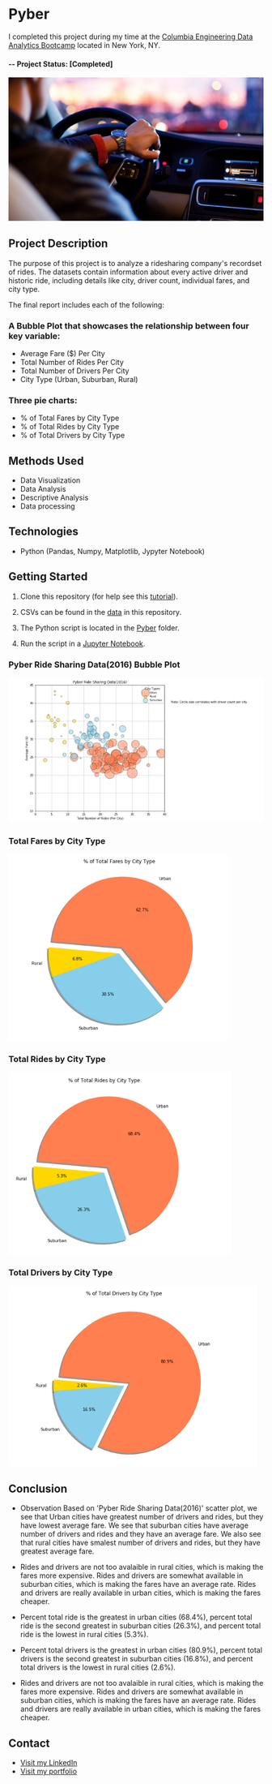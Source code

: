 ﻿# Pyber
I completed this project during my time at the [Columbia Engineering Data Analytics Bootcamp](https://bootcamp.cvn.columbia.edu/data/nyc/landing/?s=Google-Brand&pkw=%2Bdata%20%2Banalytics%20%2Bcolumbia&pcrid=392444639754&pmt=b&utm_source=google&utm_medium=cpc&utm_campaign=%5BS%5D_GRD_Data_Brand_ALL_NYC_BMM_New&utm_term=%2Bdata%20%2Banalytics%20%2Bcolumbia&utm_content=392444639754&s=google&k=%2Bdata%20%2Banalytics%20%2Bcolumbia&gclid=Cj0KCQiA2b7uBRDsARIsAEE9XpFH-2wU0-_7jtxCV_PCkGBR0prlyKtvpF2-nAWU1tO4oYci5h1QStsaAsg5EALw_wcB&gclsrc=aw.ds) located in New York, NY.


#### -- Project Status: [Completed]

![pyber](Images/Ride.png)


## Project Description

The purpose of this project is to analyze a ridesharing company's recordset of rides. The datasets contain information about every active driver and historic ride, including details like city, driver count, individual fares, and city type.

The final report includes each of the following:

### A Bubble Plot that showcases the relationship between four key variable: 
- Average Fare ($) Per City
- Total Number of Rides Per City
- Total Number of Drivers Per City
- City Type (Urban, Suburban, Rural)

### Three pie charts:
- % of Total Fares by City Type
- % of Total Rides by City Type
- % of Total Drivers by City Type

## Methods Used
* Data Visualization
* Data Analysis 
* Descriptive Analysis
* Data processing


## Technologies
* Python (Pandas, Numpy, Matplotlib, Jypyter Notebook)


## Getting Started

1. Clone this repository (for help see this [tutorial](https://help.github.com/articles/cloning-a-repository/)).
2. CSVs can be found in the [data](https://github.com/CarolineDelva/Pyber-Matplotlib-Project/tree/master/Pyber/data) in this repository.

3. The Python script is located in the [Pyber](https://github.com/CarolineDelva/Pyber-Matplotlib-Project/blob/master/Pyber/pyber%20script.ipynb) folder.
4. Run the script in a [Jupyter Notebook](https://jupyter.org/).


### Pyber Ride Sharing Data(2016) Bubble Plot 


![Bubble plot](ImagesPyber/BubblePlot2.png)


### Total Fares by City Type

![fares by city](ImagesPyber/totalfaresbycity.png)

### Total Rides by City Type
![rides by city](ImagesPyber/totalridesbytype.png)



### Total Drivers by City Type

![drivers by city](ImagesPyber/TotalDriversbyCityType.png)

## Conclusion
- Observation Based on 'Pyber Ride Sharing Data(2016)' scatter plot, we see that Urban cities have greatest number of drivers and rides, but they have lowest average fare. We see that suburban cities have average number of drivers and rides and they have an average fare. We also see that rural cities have smalest number of drivers and rides, but they have greatest average fare.

- Rides and drivers are not too avalaible in rural cities, which is making the fares more expensive. Rides and drivers are somewhat available in suburban cities, which is making the fares have an average rate. Rides and drivers are really available in urban cities, which is making the fares cheaper.

- Percent total ride is the greatest in urban cities (68.4%), percent total ride is the second greatest in suburban cities (26.3%), and percent total ride is the lowest in rural cities (5.3%).

- Percent total drivers is the greatest in urban cities (80.9%), percent total drivers is the second greatest in suburban cities (16.8%), and percent total drivers is the lowest in rural cities (2.6%). 

- Rides and drivers are not too avalaible in rural cities, which is making the fares more expensive. Rides and drivers are somewhat available in suburban cities, which is making the fares have an average rate. Rides and drivers are really available in urban cities, which is making the fares cheaper.

## Contact
* [Visit my LinkedIn](https://www.linkedin.com/in/caroline-delva-5184a172/) 
* [Visit my portfolio](https://carolinedelva.github.io/CarolineDelvaPortfolio/) 

